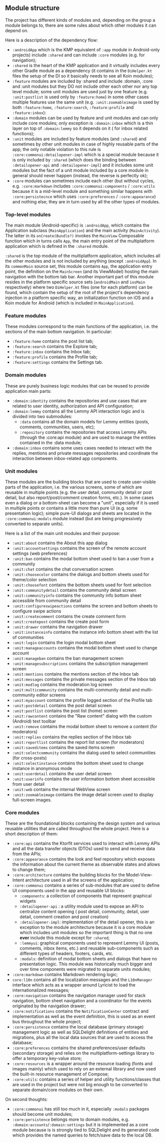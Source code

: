 ## Module structure

The project has different kinds of modules and, depending on the group a module belongs to, there
are some rules about which other modules it can depend on.

Here is a description of the dependency flow:

- `:androidApp` which is the KMP equivalent of `:app` module in Android-only projects)
  include `:shared` and can include `:core` modules (e.g. for navigation);
- `:shared` is the heart of the KMP application and it virtually includes every other Gradle module
  as a dependency (it contains in the `DiHelper.kt` files the setup of the DI so it basically needs
  to see all Koin modules);
- `:feature` modules are included by :shared and include :domain, :core and :unit modules but they
  DO not include other each other nor any top level module; some unit modules are used just by one
  feature (e.g. `:unit:postlist` is used only by `:feature:home`) in some other cases multiple
  features use the same unit (e.g. `:unit:zoomableimage` is used by
  both `:feature:home`, `:feature:search`, `:feature:profile` and `:feature:inbox`):
- `:domain` modules can be used by feature and unit modules and can only include core modules; only
  exception is `:domain:inbox` which is a thin layer on top of `:domain:lemmy` so it depends on it (
  for inbox related functions);
- `:unit` modules are included by feature modules (and `:shared`) and sometimes by other unit
  modules in case of highly reusable parts of the app; the only notable violation to this rule
  is `:core:commonui:detailopener-impl` which is a special module because it is only included
  by `:shared` (which does the binding between `:detailopener-api` and `:detailopener-impl`) and it
  includes some unit modules but the fact of a unit module included by a core module in general
  should never happen (instead, the reverse is perfectly ok);
- `:core` modules can sometimes include each other (but without cycles, e.g. `:core:markdown`
  includes `:core:commonui:components` / `:core:utils` because it is a mid-level module and
  something similar happens with `:core:persistecnce` which
  uses `:core:preferences` / `:core:appearance`)  and nothing else; they are in turn used by all the
  other types of modules.

### Top-level modules

The main module (Android-specific) is `:androidApp`, which contains the Application
subclass (`MainApplication`) and the main activity (`MainActivity`). The latter in
its `onCreate(Bundle?)` invokes the `MainView` Composable function which in turns calls `App`, the
main entry point of the multiplatform application which is defined in the `:shared` module.

`:shared` is the top module of the multiplatform application, which includes all the other modules
and is not included by anything (except `:androidApp`). In its `commonMain` source set, this module
contains `App`, the application entry point, the definition on the `MainScreen` (and its ViewModel)
hosting the main navigation with the bottom tab bar. Another important part of this module resides
in the platform specific source sets (`androidMain` and `iosMain` respectively) where
two `DiHelper.kt` files (one for each platform) can be found, which contain the setup of the root of
the project's dependency injection in a platform specific way, an initialization function on iOS and
a Koin module for Android (which is included in `MainApplication`).

### Feature modules

These modules correspond to the main functions of the application, i.e. the sections of the main
bottom navigation. In particular:

- `:feature:home` contains the post list tab;
- `:feature:search` contains the Explore tab;
- `:feature:inbox` contains the Inbox tab;
- `:feature:profile` contains the Profile tab;
- `:feature:settings` contains the Settings tab.

### Domain modules

These are purely business logic modules that can be reused to provide application main parts:

- `:domain:identity` contains the repositories and use cases that are related to user identity,
  authorization and API configuration;
- `:domain:lemmy` contains all the Lemmy API interaction logic and is divided into two submodules:
    - `:data` contains all the domain models for Lemmy entities (posts, comments, communities,
      users, etc);
    - `:repository` contains the repositories that access Lemmy APIs (through the :core:api module)
      and are used to manage the entities contained in the :data module;
- `:domain:inbox` contains some uses cases needed to interact with the replies, mentions and private
  messages repositories and coordinate the interaction between inbox-related app components.

### Unit modules

These modules are the building blocks that are used to create user-visible parts of the application,
i.e. the various screens, some of which are reusable in multiple points (e.g. the user detail,
community detail or post detail, but also report/post/comment creation forms, etc.). In some cases
even a dialog or a bottom-sheet can become a "unit", especially if it is used in multiple points or
contains a little more than pure UI (e.g. some presentation logic); simple pure-UI dialogs and
sheets are located in the `:core:commonui:modals` module instead (but are being progressively
converted to separate units).

Here is a list of the main unit modules and their purpose:

- `:unit:about` contains the About this app dialog
- `:unit:accountsettings` contains the screen of the remote account settings (web preferences)
- `:unit:ban` contains the modal bottom sheet used to ban a user from a community
- `:unit:chat` contains the chat conversation screen
- `:unit:choosecolor` contains the dialogs and bottom sheets used for theme/color selection
- `:unit:choosefont` contains the bottom sheets used for font selection
- `:unit:communitydetail` contains the community detail screen
- `:unit:communityinfo` contains the community info bottom sheet accessible from community detail
- `:unit:configureswipeactions` contains the screen and bottom sheets to configure swipe actions
- `:unit:createcomment` contains the create comment form
- `:unit:createpost` contains the create post form
- `:unit:drawer` contains the navigation drawer
- `:unit:instanceinfo` contains the instance info bottom sheet with the list of communities
- `:unit:login` contains the login modal bottom sheet
- `:unit:manageaccounts` contains the modal bottom sheet used to change account
- `:unit:manageban` contains the ban management screen
- `:unit:managesubscriptions` contains the subscription management screen
- `:unit:mentions` contains the mentions section of the Inbox tab
- `:unit:messages` contains the private messages section of the Inbox tab
- `:unit:modlog` contains the moderation log screen
- `:unit:multicommunity` contains the multi-community detail and multi-community editor screens
- `:unit:myaccount` contains the profile logged section of the Profile tab
- `:unit:postdetail` contains the post detail screen
- `:unit:postlist` contains the post list (home) screen
- `:unit:rawcontent` contains the "Raw content" dialog with the custom (Android) text toolbar
- `:unit:remove` contains the modal bottom sheet to remove a content (for moderators)
- `:unit:replies` contains the replies section of the Inbox tab
- `:unit:reportlist` contains the report list screen (for moderators)
- `:unit:saveditems` contains the saved items screen
- `:unit:selectcommunity` contains the dialog used to select communities (for cross-posts)
- `:unit:selectinstance` contains the bottom sheet used to change instance in anonymous mode
- `:unit:userdetail` contains the user detail screen
- `:unit:userinfo` contains the user information bottom sheet accessible from user detail
- `:unit:web` contains the internal WebView screen
- `:unit:zoomableimage` contains the image detail screen used to display full-screen images.

### Core modules

These are the foundational blocks containing the design system and various reusable utilities that
are called throughout the whole project. Here is a short description of them:

- `:core:api` contains the Ktorfit services used to interact with Lemmy APIs and all the data
  transfer objects (DTOs) used to send and receive data from the APIs;
- `:core:appearance` contains the look and feel repository which exposes the information about the
  current theme as observable states and allows to change them;
- `:core:architecture` contains the building blocks for the Model-View-Intent architecture used in
  all the screens of the application;
- `:core:commonui` contains a series of sub-modules that are used to define UI components used in
  the app and reusable UI blocks:
    - `:components`: a collection of components that represent graphical widgets
    - `:detailopener-api` : a utility module used to expose an API to centralize content opening (
      post detail, community, detail, user detail, comment creation and post creation)
    - `:detailopener-impl`: implementation of the detail opener, this is an exception to the module
      architecture because it is a core module which includes unit modules so the important thing is
      that no one **ever** include this module except for `:shared`;
    - `:lemmyui`: graphical components used to represent Lemmy UI (posts, comments, inbox items,
      etc.) and reusable sub-components such as different types of headers, footers, cards, etc.
    - `:modals`: definition of modal bottom sheets and dialogs that have no presentation logic. This
      module was historically much bigger and over time components were migrated to separate units
      modules;
- `:core:markdown` contains Markdown rendering logic;
- `core:l10n` contains all the localization messages and the `L10nManager` interface which acts
  as a wrapper around Lyricist to load the internationalized messages;
- `:core:navigation` contains the navigation manager used for stack navigation, bottom sheet
  navigation and a coordinator for the events originated by the navigation drawer;
- `:core:notifications` contains the `NotificationCenter` contract and implementation as well as the
  event definition, this is used as an event bus throughout the whole project;
- `:core:persistence` contains the local database (primary storage) management logic as well as
  SQLDelight definitions of entities and migrations, plus all the local data sources that are used
  to access the database;
- `:core:preferences` contains the shared preferences/user defaults (secondary storage) and relies
  on the multiplatform-settings library to offer a temporary key-value store;
- `:core:resources` is a wrapper around the resource loading (fonts and images mainly) which used to
  rely on an external library and now used the built-in resource management of Compose;
- `:core:utils`: contains a series of helper and utility functions/classes that are used in the
  project but were not big enough to be converted to separate domain/core modules on their own.

On second thoughts:

- `:core:commonui` has still too much in it, especially `:modals` packages should become unit
  modules;
- `:core:persistence` belongs more to domain modules, e.g. `:domain:accounts`/`:domain:settings` but
  it is implemented as a core module because is is strongly tied to SQLDelight and its generated
  code which provides the named queries to fetch/save data to the local DB.
